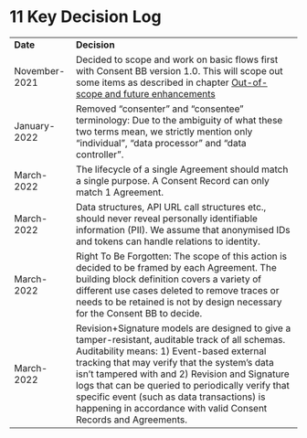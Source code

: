 # 11 Key Decision Log

<!--
{% hint style="info" %}
Record a list of key decisons made in the Building Block project so that new contributors can understand the context of the content.
{% endhint %}
-->

<table>
  <tr>
   <td>
<strong>Date</strong>
   </td>
   <td><strong>Decision</strong>
   </td>
  </tr>
  <tr>
   <td>November-2021
   </td>
   <td>Decided to scope and work on basic flows first with Consent BB version 1.0. This will scope out some items as described in chapter <a href="#bookmark=id.bq9xib12o320">Out-of-scope and future enhancements</a>
   </td>
  </tr>
  <tr>
   <td>January-2022
   </td>
   <td>Removed “consenter” and “consentee” terminology: Due to the ambiguity of what these two terms mean, we strictly mention only “individual”, “data processor” and “data controller”.
   </td>
  </tr>
  <tr>
   <td>March-2022
   </td>
   <td>The lifecycle of a single Agreement should match a single purpose. A Consent Record can only match 1 Agreement.
   </td>
  </tr>
  <tr>
   <td>March-2022
   </td>
   <td>Data structures, API URL call structures etc., should never reveal personally identifiable information (PII). We assume that anonymised IDs and tokens can handle relations to identity.
   </td>
  </tr>
  <tr>
   <td>March-2022
   </td>
   <td>Right To Be Forgotten: The scope of this action is decided to be framed by each Agreement. The building block definition covers a variety of different use cases deleted to remove traces or needs to be retained is not by design necessary for the Consent BB to decide.
   </td>
  </tr>
  <tr>
   <td>March-2022
   </td>
   <td>Revision+Signature models are designed to give a tamper-resistant, auditable track of all schemas. Auditability means: 1) Event-based external tracking that may verify that the system’s data isn’t tampered with and 2) Revision and Signature logs that can be queried to periodically verify that specific event (such as data transactions) is happening in accordance with valid Consent Records and Agreements.
   </td>
  </tr>
</table>